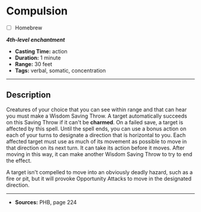 # Compulsion
- [ ] Homebrew

***4th-level enchantment***
- **Casting Time:** action
- **Duration:** 1 minute
- **Range:** 30 feet
- **Tags:** verbal, somatic, concentration

---

## Description
Creatures of your choice that you can see within range and that can hear you must make a Wisdom Saving Throw.
A target automatically succeeds on this Saving Throw if it can't be **charmed**.
On a failed save, a target is affected by this spell.
Until the spell ends, you can use a bonus action on each of your turns to designate a direction that is horizontal to you.
Each affected target must use as much of its movement as possible to move in that direction on its next turn.
It can take its action before it moves.
After moving in this way, it can make another Wisdom Saving Throw to try to end the effect.

A target isn't compelled to move into an obviously deadly hazard, such as a fire or pit, but it will provoke Opportunity Attacks to move in the designated direction.

---

- **Sources:** PHB, page 224

<!-- QA Pass: Very Poor 👎 -->
